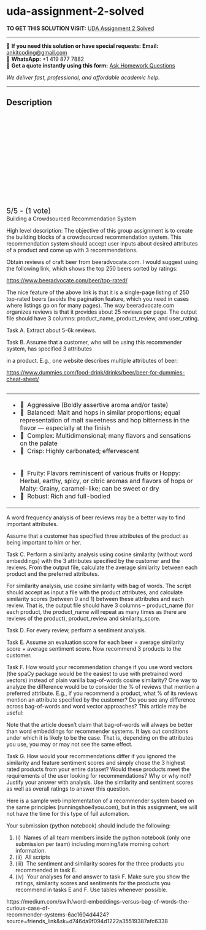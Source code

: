 # uda-assignment-2-solved
**TO GET THIS SOLUTION VISIT:** [UDA Assignment 2 Solved](https://www.ankitcodinghub.com/product/uda-assignment-2-solved/)


---

📩 **If you need this solution or have special requests:** **Email:** ankitcoding@gmail.com  
📱 **WhatsApp:** +1 419 877 7882  
📄 **Get a quote instantly using this form:** [Ask Homework Questions](https://www.ankitcodinghub.com/services/ask-homework-questions/)

*We deliver fast, professional, and affordable academic help.*

---

<h2>Description</h2>



<div class="kk-star-ratings kksr-auto kksr-align-center kksr-valign-top" data-payload="{&quot;align&quot;:&quot;center&quot;,&quot;id&quot;:&quot;91113&quot;,&quot;slug&quot;:&quot;default&quot;,&quot;valign&quot;:&quot;top&quot;,&quot;ignore&quot;:&quot;&quot;,&quot;reference&quot;:&quot;auto&quot;,&quot;class&quot;:&quot;&quot;,&quot;count&quot;:&quot;1&quot;,&quot;legendonly&quot;:&quot;&quot;,&quot;readonly&quot;:&quot;&quot;,&quot;score&quot;:&quot;5&quot;,&quot;starsonly&quot;:&quot;&quot;,&quot;best&quot;:&quot;5&quot;,&quot;gap&quot;:&quot;4&quot;,&quot;greet&quot;:&quot;Rate this product&quot;,&quot;legend&quot;:&quot;5\/5 - (1 vote)&quot;,&quot;size&quot;:&quot;24&quot;,&quot;title&quot;:&quot;UDA Assignment 2 Solved&quot;,&quot;width&quot;:&quot;138&quot;,&quot;_legend&quot;:&quot;{score}\/{best} - ({count} {votes})&quot;,&quot;font_factor&quot;:&quot;1.25&quot;}">

<div class="kksr-stars">

<div class="kksr-stars-inactive">
            <div class="kksr-star" data-star="1" style="padding-right: 4px">


<div class="kksr-icon" style="width: 24px; height: 24px;"></div>
        </div>
            <div class="kksr-star" data-star="2" style="padding-right: 4px">


<div class="kksr-icon" style="width: 24px; height: 24px;"></div>
        </div>
            <div class="kksr-star" data-star="3" style="padding-right: 4px">


<div class="kksr-icon" style="width: 24px; height: 24px;"></div>
        </div>
            <div class="kksr-star" data-star="4" style="padding-right: 4px">


<div class="kksr-icon" style="width: 24px; height: 24px;"></div>
        </div>
            <div class="kksr-star" data-star="5" style="padding-right: 4px">


<div class="kksr-icon" style="width: 24px; height: 24px;"></div>
        </div>
    </div>

<div class="kksr-stars-active" style="width: 138px;">
            <div class="kksr-star" style="padding-right: 4px">


<div class="kksr-icon" style="width: 24px; height: 24px;"></div>
        </div>
            <div class="kksr-star" style="padding-right: 4px">


<div class="kksr-icon" style="width: 24px; height: 24px;"></div>
        </div>
            <div class="kksr-star" style="padding-right: 4px">


<div class="kksr-icon" style="width: 24px; height: 24px;"></div>
        </div>
            <div class="kksr-star" style="padding-right: 4px">


<div class="kksr-icon" style="width: 24px; height: 24px;"></div>
        </div>
            <div class="kksr-star" style="padding-right: 4px">


<div class="kksr-icon" style="width: 24px; height: 24px;"></div>
        </div>
    </div>
</div>


<div class="kksr-legend" style="font-size: 19.2px;">
            5/5 - (1 vote)    </div>
    </div>
<div class="page" title="Page 1">
<div class="layoutArea">
<div class="column">
Building a Crowdsourced Recommendation System

High level description: The objective of this group assignment is to create the building blocks of a crowdsourced recommendation system. This recommendation system should accept user inputs about desired attributes of a product and come up with 3 recommendations.

Obtain reviews of craft beer from beeradvocate.com. I would suggest using the following link, which shows the top 250 beers sorted by ratings:

https://www.beeradvocate.com/beer/top-rated/

The nice feature of the above link is that it is a single-page listing of 250 top-rated beers (avoids the pagination feature, which you need in cases where listings go on for many pages). The way beeradvocate.com organizes reviews is that it provides about 25 reviews per page. The output file should have 3 columns: product_name, product_review, and user_rating.

Task A. Extract about 5-6k reviews.

Task B. Assume that a customer, who will be using this recommender system, has specified 3 attributes

in a product. E.g., one website describes multiple attributes of beer:

https://www.dummies.com/food-drink/drinks/beer/beer-for-dummies-cheat-sheet/

</div>
</div>
<table>
<tbody>
<tr>
<td>
<div class="layoutArea">
<div class="column">
<ul>
<li> &nbsp;Aggressive (Boldly assertive aroma and/or taste)</li>
<li> &nbsp;Balanced: Malt and hops in similar proportions; equal representation of malt sweetness and
hop bitterness in the flavor — especially at the finish
</li>
<li> &nbsp;Complex: Multidimensional; many flavors and sensations on the palate</li>
<li> &nbsp;Crisp: Highly carbonated; effervescent</li>
</ul>
</div>
</div>
</td>
</tr>
<tr>
<td>
<div class="layoutArea">
<div class="column">
<ul>
<li> &nbsp;Fruity: Flavors reminiscent of various fruits or Hoppy: Herbal, earthy, spicy, or citric aromas and flavors of hops or Malty: Grainy, caramel-like; can be sweet or dry</li>
<li> &nbsp;Robust: Rich and full-bodied</li>
</ul>
</div>
</div>
</td>
</tr>
</tbody>
</table>
<div class="layoutArea">
<div class="column">
A word frequency analysis of beer reviews may be a better way to find important attributes.

Assume that a customer has specified three attributes of the product as being important to him or her.

Task C. Perform a similarity analysis using cosine similarity (without word embeddings) with the 3 attributes specified by the customer and the reviews. From the output file, calculate the average similarity between each product and the preferred attributes.

</div>
</div>
</div>
<div class="page" title="Page 2">
<div class="layoutArea">
<div class="column">
For similarity analysis, use cosine similarity with bag of words. The script should accept as input a file with the product attributes, and calculate similarity scores (between 0 and 1) between these attributes and each review. That is, the output file should have 3 columns – product_name (for each product, the product_name will repeat as many times as there are reviews of the product), product_review and similarity_score.

Task D. For every review, perform a sentiment analysis.

Task E. Assume an evaluation score for each beer = average similarity score + average sentiment score. Now recommend 3 products to the customer.

Task F. How would your recommendation change if you use word vectors (the spaCy package would be the easiest to use with pretrained word vectors) instead of plain vanilla bag-of-words cosine similarity? One way to analyze the difference would be to consider the % of reviews that mention a preferred attribute. E.g., if you recommend a product, what % of its reviews mention an attribute specified by the customer? Do you see any difference across bag-of-words and word vector approaches? This article may be useful:

Note that the article doesn’t claim that bag-of-words will always be better than word embeddings for recommender systems. It lays out conditions under which it is likely to be the case. That is, depending on the attributes you use, you may or may not see the same effect.

Task G. How would your recommendations differ if you ignored the similarity and feature sentiment scores and simply chose the 3 highest rated products from your entire dataset? Would these products meet the requirements of the user looking for recommendations? Why or why not? Justify your answer with analysis. Use the similarity and sentiment scores as well as overall ratings to answer this question.

Here is a sample web implementation of a recommender system based on the same principles (runningshoe4you.com), but in this assignment, we will not have the time for this type of full automation.

Your submission (python notebook) should include the following:

<ol>
<li>(i) &nbsp;Names of all team members inside the python notebook (only one submission per team) including morning/late morning cohort information.</li>
<li>(ii) &nbsp;All scripts</li>
<li>(iii) &nbsp;The sentiment and similarity scores for the three products you recommended in task E.</li>
<li>(iv) &nbsp;Your analyses for and answer to task F. Make sure you show the ratings, similarity scores
and sentiments for the products you recommend in tasks E and F. Use tables whenever possible.
</li>
</ol>
</div>
</div>
<div class="layoutArea">
<div class="column">
https://medium.com/swlh/word-embeddings-versus-bag-of-words-the-curious-case-of-

</div>
</div>
<div class="layoutArea">
<div class="column">
recommender-systems-6ac1604d4424?source=friends_link&amp;sk=d746da9f094d1222a35519387afc6338

</div>
</div>
</div>

